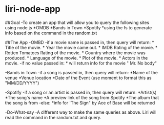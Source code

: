 # liri-node-app
##Goal
-To create an app that will allow you to query the following sites using node.js
    *OMDB
    *Bands in Town
    *Spotify
    *using the fs to generate info based on the command in the random.txt

##The App
-OMBD
    -if a movie name is passed in, then query will return:
        * Title of the movie.
        * Year the movie came out.
        * IMDB Rating of the movie.
        * Rotten Tomatoes Rating of the movie.
        * Country where the movie was produced.
        * Language of the movie.
        * Plot of the movie.
        * Actors in the movie.
    -if no value passed in:
        * will return info for the movie " Mr. No body"
    
-Bands in Town
    -if a song is passed in, then query will return:
        *Name of the venue
        *Venue location
        *Date of the Event (use moment to format this as "MM/DD/YYYY")

-Spotify
    -if a song or an artist is passed in, then query will return:
        *Artist(s)
        *The song's name
        *A preview link of the song from Spotify
        *The album that the song is from 
    -else:
        *info for 'The Sign" by Ace of Base will be returned

-Do-What-say
    -A different way to make the same queries as above. Liri will read the command in the random.txt and query. 






